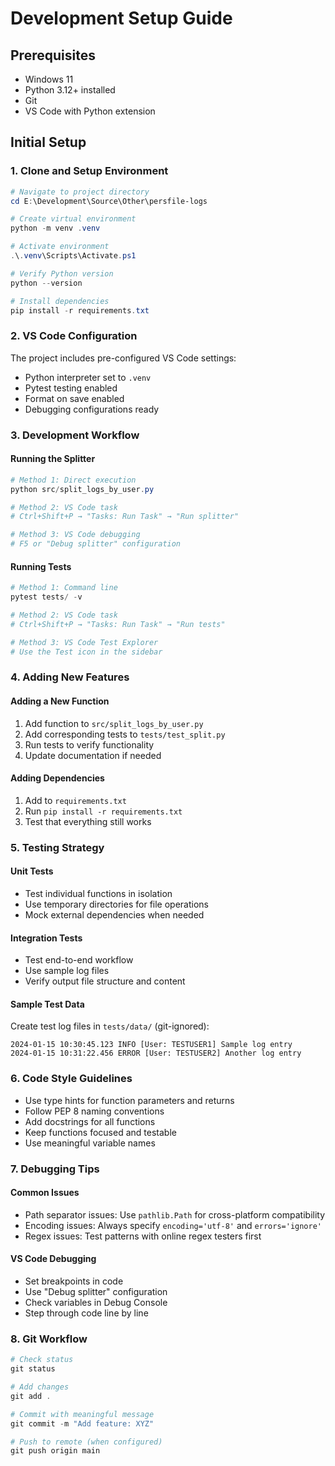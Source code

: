 # Development Setup Guide

## Prerequisites
- Windows 11
- Python 3.12+ installed
- Git
- VS Code with Python extension

## Initial Setup

### 1. Clone and Setup Environment
```powershell
# Navigate to project directory
cd E:\Development\Source\Other\persfile-logs

# Create virtual environment
python -m venv .venv

# Activate environment
.\.venv\Scripts\Activate.ps1

# Verify Python version
python --version

# Install dependencies
pip install -r requirements.txt
```

### 2. VS Code Configuration
The project includes pre-configured VS Code settings:
- Python interpreter set to `.venv`
- Pytest testing enabled
- Format on save enabled
- Debugging configurations ready

### 3. Development Workflow

#### Running the Splitter
```powershell
# Method 1: Direct execution
python src/split_logs_by_user.py

# Method 2: VS Code task
# Ctrl+Shift+P → "Tasks: Run Task" → "Run splitter"

# Method 3: VS Code debugging
# F5 or "Debug splitter" configuration
```

#### Running Tests
```powershell
# Method 1: Command line
pytest tests/ -v

# Method 2: VS Code task
# Ctrl+Shift+P → "Tasks: Run Task" → "Run tests"

# Method 3: VS Code Test Explorer
# Use the Test icon in the sidebar
```

### 4. Adding New Features

#### Adding a New Function
1. Add function to `src/split_logs_by_user.py`
2. Add corresponding tests to `tests/test_split.py`
3. Run tests to verify functionality
4. Update documentation if needed

#### Adding Dependencies
1. Add to `requirements.txt`
2. Run `pip install -r requirements.txt`
3. Test that everything still works

### 5. Testing Strategy

#### Unit Tests
- Test individual functions in isolation
- Use temporary directories for file operations
- Mock external dependencies when needed

#### Integration Tests
- Test end-to-end workflow
- Use sample log files
- Verify output file structure and content

#### Sample Test Data
Create test log files in `tests/data/` (git-ignored):
```
2024-01-15 10:30:45.123 INFO [User: TESTUSER1] Sample log entry
2024-01-15 10:31:22.456 ERROR [User: TESTUSER2] Another log entry
```

### 6. Code Style Guidelines
- Use type hints for function parameters and returns
- Follow PEP 8 naming conventions
- Add docstrings for all functions
- Keep functions focused and testable
- Use meaningful variable names

### 7. Debugging Tips

#### Common Issues
- Path separator issues: Use `pathlib.Path` for cross-platform compatibility
- Encoding issues: Always specify `encoding='utf-8'` and `errors='ignore'`
- Regex issues: Test patterns with online regex testers first

#### VS Code Debugging
- Set breakpoints in code
- Use "Debug splitter" configuration
- Check variables in Debug Console
- Step through code line by line

### 8. Git Workflow
```powershell
# Check status
git status

# Add changes
git add .

# Commit with meaningful message
git commit -m "Add feature: XYZ"

# Push to remote (when configured)
git push origin main
```
